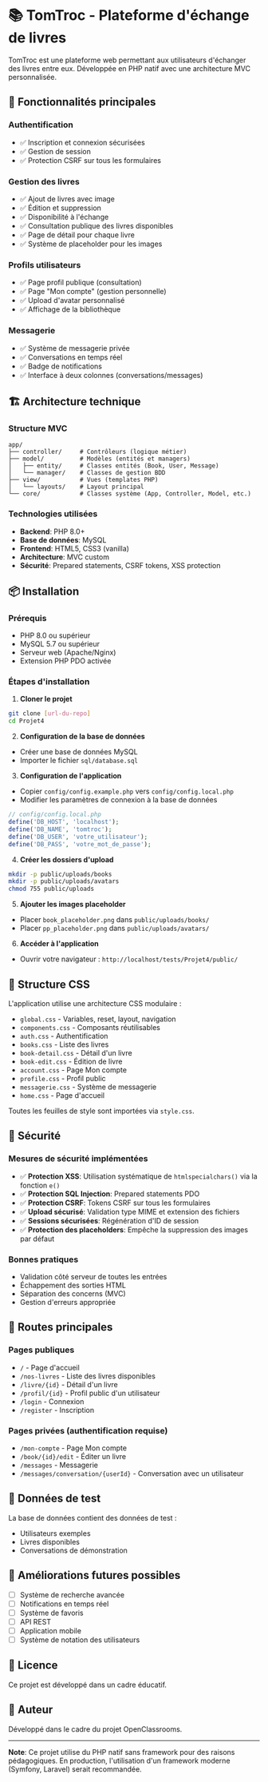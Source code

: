 # 📚 TomTroc - Plateforme d'échange de livres

TomTroc est une plateforme web permettant aux utilisateurs d'échanger des livres entre eux. Développée en PHP natif avec une architecture MVC personnalisée.

## 🎯 Fonctionnalités principales

### Authentification
- ✅ Inscription et connexion sécurisées
- ✅ Gestion de session
- ✅ Protection CSRF sur tous les formulaires

### Gestion des livres
- ✅ Ajout de livres avec image
- ✅ Édition et suppression
- ✅ Disponibilité à l'échange
- ✅ Consultation publique des livres disponibles
- ✅ Page de détail pour chaque livre
- ✅ Système de placeholder pour les images

### Profils utilisateurs
- ✅ Page profil publique (consultation)
- ✅ Page "Mon compte" (gestion personnelle)
- ✅ Upload d'avatar personnalisé
- ✅ Affichage de la bibliothèque

### Messagerie
- ✅ Système de messagerie privée
- ✅ Conversations en temps réel
- ✅ Badge de notifications
- ✅ Interface à deux colonnes (conversations/messages)

## 🏗️ Architecture technique

### Structure MVC
```
app/
├── controller/     # Contrôleurs (logique métier)
├── model/          # Modèles (entités et managers)
│   ├── entity/     # Classes entités (Book, User, Message)
│   └── manager/    # Classes de gestion BDD
├── view/           # Vues (templates PHP)
│   └── layouts/    # Layout principal
└── core/           # Classes système (App, Controller, Model, etc.)
```

### Technologies utilisées
- **Backend**: PHP 8.0+
- **Base de données**: MySQL
- **Frontend**: HTML5, CSS3 (vanilla)
- **Architecture**: MVC custom
- **Sécurité**: Prepared statements, CSRF tokens, XSS protection

## 📦 Installation

### Prérequis
- PHP 8.0 ou supérieur
- MySQL 5.7 ou supérieur
- Serveur web (Apache/Nginx)
- Extension PHP PDO activée

### Étapes d'installation

1. **Cloner le projet**
```bash
git clone [url-du-repo]
cd Projet4
```

2. **Configuration de la base de données**
- Créer une base de données MySQL
- Importer le fichier `sql/database.sql`

3. **Configuration de l'application**
- Copier `config/config.example.php` vers `config/config.local.php`
- Modifier les paramètres de connexion à la base de données

```php
// config/config.local.php
define('DB_HOST', 'localhost');
define('DB_NAME', 'tomtroc');
define('DB_USER', 'votre_utilisateur');
define('DB_PASS', 'votre_mot_de_passe');
```

4. **Créer les dossiers d'upload**
```bash
mkdir -p public/uploads/books
mkdir -p public/uploads/avatars
chmod 755 public/uploads
```

5. **Ajouter les images placeholder**
- Placer `book_placeholder.png` dans `public/uploads/books/`
- Placer `pp_placeholder.png` dans `public/uploads/avatars/`

6. **Accéder à l'application**
- Ouvrir votre navigateur : `http://localhost/tests/Projet4/public/`

## 🎨 Structure CSS

L'application utilise une architecture CSS modulaire :

- `global.css` - Variables, reset, layout, navigation
- `components.css` - Composants réutilisables
- `auth.css` - Authentification
- `books.css` - Liste des livres
- `book-detail.css` - Détail d'un livre
- `book-edit.css` - Édition de livre
- `account.css` - Page Mon compte
- `profile.css` - Profil public
- `messagerie.css` - Système de messagerie
- `home.css` - Page d'accueil

Toutes les feuilles de style sont importées via `style.css`.

## 🔐 Sécurité

### Mesures de sécurité implémentées
- ✅ **Protection XSS**: Utilisation systématique de `htmlspecialchars()` via la fonction `e()`
- ✅ **Protection SQL Injection**: Prepared statements PDO
- ✅ **Protection CSRF**: Tokens CSRF sur tous les formulaires
- ✅ **Upload sécurisé**: Validation type MIME et extension des fichiers
- ✅ **Sessions sécurisées**: Régénération d'ID de session
- ✅ **Protection des placeholders**: Empêche la suppression des images par défaut

### Bonnes pratiques
- Validation côté serveur de toutes les entrées
- Échappement des sorties HTML
- Séparation des concerns (MVC)
- Gestion d'erreurs appropriée

## 📝 Routes principales

### Pages publiques
- `/` - Page d'accueil
- `/nos-livres` - Liste des livres disponibles
- `/livre/{id}` - Détail d'un livre
- `/profil/{id}` - Profil public d'un utilisateur
- `/login` - Connexion
- `/register` - Inscription

### Pages privées (authentification requise)
- `/mon-compte` - Page Mon compte
- `/book/{id}/edit` - Éditer un livre
- `/messages` - Messagerie
- `/messages/conversation/{userId}` - Conversation avec un utilisateur

## 🧪 Données de test

La base de données contient des données de test :
- Utilisateurs exemples
- Livres disponibles
- Conversations de démonstration

## 🚀 Améliorations futures possibles

- [ ] Système de recherche avancée
- [ ] Notifications en temps réel
- [ ] Système de favoris
- [ ] API REST
- [ ] Application mobile
- [ ] Système de notation des utilisateurs

## 📄 Licence

Ce projet est développé dans un cadre éducatif.

## 👤 Auteur

Développé dans le cadre du projet OpenClassrooms.

---

**Note**: Ce projet utilise du PHP natif sans framework pour des raisons pédagogiques. En production, l'utilisation d'un framework moderne (Symfony, Laravel) serait recommandée.
